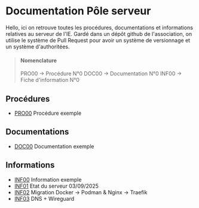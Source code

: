 # Documentation Pôle serveur

Hello, ici on retrouve toutes les procédures, documentations et informations relatives au serveur de l'IE.
Gardé dans un dépôt github de l'association, on utilise le système de Pull Request pour avoir un système de versionnage et un système d'authoritées.

> #### Nomenclature
> PRO00 -> Procédure N°0
> DOC00 -> Documentation N°0
> INF00 -> Fiche d'information N°0

## Procédures

 - [PRO00](./pro/PRO00.md) Procédure exemple

## Documentations

 - [DOC00](./doc/DOC00.md) Documentation exemple

## Informations

 - [INF00](./inf/INF00.md) Information exemple
 - [INF01](./inf/INF01.md) Etat du serveur 03/09/2025
 - [INF02](./inf/INF02.md) Migration Docker -> Podman & Nginx -> Traefik
 - [INF03](./inf/INF03.md) DNS + Wireguard
